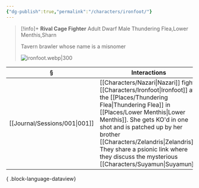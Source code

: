 ```yaml
---
{"dg-publish":true,"permalink":"/characters/ironfoot/"}
---
```


> [!info]+
> **Rival Cage Fighter**
> Adult Dwarf Male
> Thundering Flea,Lower Menthis,Sharn
> 
> Tavern brawler whose name is a misnomer
> 
> ![ironfoot.webp|300](/img/user/z_attachments/ironfoot.webp)

| §                                | Interactions                                                                                                                                                                                                                       |
| -------------------------------- | ---------------------------------------------------------------------------------------------------------------------------------------------------------------------------------------------------------------------------------- |
| [[Journal/Sessions/001\|001]] | [[Characters/Nazari\|Nazari]] fights [[Characters/Ironfoot\|Ironfoot]] at the [[Places/Thundering Flea\|Thundering Flea]] in [[Places/Lower Menthis\|Lower Menthis]]. She gets KO'd in one shot and is patched up by her brother [[Characters/Zelandris\|Zelandris]]. They share a psionic link where they discuss the mysterious [[Characters/Suyamun\|Suyamun]]. |

{ .block-language-dataview}